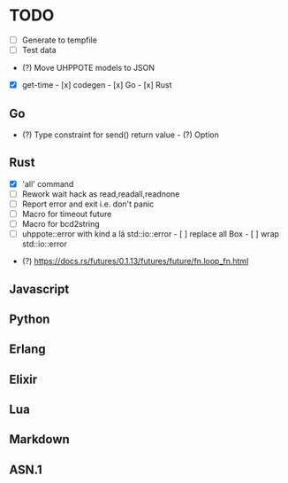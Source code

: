# TODO

- [ ] Generate to tempfile
- [ ] Test data
- (?) Move UHPPOTE models to JSON

- [x] get-time
      - [x] codegen
      - [x] Go
      - [x] Rust

## Go
- (?) Type constraint for send() return value
      - (?) Option

## Rust

- [x] 'all' command
- [ ] Rework wait hack as read,readall,readnone
- [ ] Report error and exit i.e. don't panic
- [ ] Macro for timeout future
- [ ] Macro for bcd2string
- [ ] uhppote::error with kind a lá std::io::error
      - [ ] replace all Box<dyn Error>
      - [ ] wrap std::io::error
- (?) https://docs.rs/futures/0.1.13/futures/future/fn.loop_fn.html

## Javascript

## Python

## Erlang

## Elixir

## Lua

## Markdown

## ASN.1

